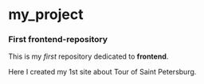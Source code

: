 # my_project

### First frontend-repository

This is my _first_ repository dedicated to **frontend**.

Here I created my 1st site about Tour of Saint Petersburg.
